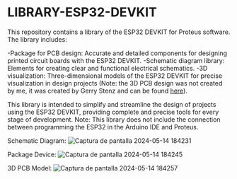 # LIBRARY-ESP32-DEVKIT
This repository contains a library of the ESP32 DEVKIT for Proteus software. The library includes:

-Package for PCB design: Accurate and detailed components for designing printed circuit boards with the ESP32 DEVKIT.
-Schematic diagram library: Elements for creating clear and functional electrical schematics.
-3D visualization: Three-dimensional models of the ESP32 DEVKIT for precise visualization in design projects (Note: the 3D PCB design was not created by me, it was created by Gerry Stenz and can be found [here](https://grabcad.com/library/esp32-dev-kit-v1-1)).

This library is intended to simplify and streamline the design of projects using the ESP32 DEVKIT, providing complete and precise tools for every stage of development. Note: This library does not include the connection between programming the ESP32 in the Arduino IDE and Proteus.

Schematic Diagram: ![Captura de pantalla 2024-05-14 184231](https://github.com/CHANCUCO/LIBRARY-ESP32-DEVKIT/assets/147283141/25c42dc0-d185-4226-bb6c-f2e449f5f663)


Package Device: ![Captura de pantalla 2024-05-14 184245](https://github.com/CHANCUCO/LIBRARY-ESP32-DEVKIT/assets/147283141/d83cd06b-b4a6-40d2-b468-aad8ba5acada)


3D PCB Model: ![Captura de pantalla 2024-05-14 184257](https://github.com/CHANCUCO/LIBRARY-ESP32-DEVKIT/assets/147283141/ff29c7bc-5063-444a-b066-8ff28f59fae0)
